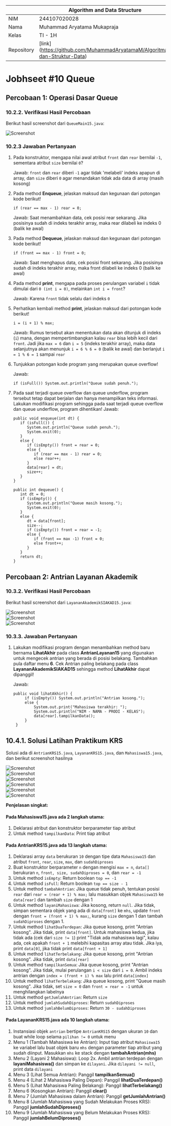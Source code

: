 |            | Algorithm and Data Structure                                              |
| ---------- | ------------------------------------------------------------------------- |
| NIM        | 244107020028                                                              |
| Nama       | Muhammad Aryatama Mukapraja                                               |
| Kelas      | TI - 1H                                                                   |
| Repository | [link] (https://github.com/MuhammadAryatamaM/Algoritma-dan-Struktur-Data) |

# Jobhseet #10 Queue

## Percobaan 1: Operasi Dasar Queue

### 10.2.2. Verifikasi Hasil Percobaan

Berikut hasil screenshot dari `QueueMain15.java`:

![Screenshot](img/1a.png)

### 10.2.3 Jawaban Pertanyaan

1. Pada konstruktor, mengapa nilai awal atribut `front` dan `rear` bernilai `-1`, sementara atribut `size` bernilai `0`? <p>
   Jawab: `front` dan `rear` diberi `-1` agar tidak 'melabeli' indeks apapun di array, dan `size` diberi `0` agar menandakan tidak ada data di array (masih kosong)
2. Pada method **Enqueue**, jelaskan maksud dan kegunaan dari potongan kode berikut! <p>
   ```
   if (rear == max - 1) rear = 0;
   ```
   Jawab: Saat menambahkan data, cek posisi rear sekarang. Jika posisinya sudah di indeks terakhir array, maka rear dilabeli ke indeks 0 (balik ke awal)
3. Pada method **Dequeue**, jelaskan maksud dan kegunaan dari potongan kode berikut!
   ```
   if (front == max - 1) front = 0;
   ```
   Jawab: Saat menghapus data, cek posisi front sekarang. Jika posisinya sudah di indeks terakhir array, maka front dilabeli ke indeks 0 (balik ke awal)
4. Pada method **print**, mengapa pada proses perulangan variabel `i` tidak dimulai dari `0 (int i = 0)`, melainkan `int i = front`? <p>
   Jawab: Karena `front` tidak selalu dari indeks `0`
5. Perhatikan kembali method **print**, jelaskan maksud dari potongan kode berikut! <p>
   ```
   i = (i + 1) % max;
   ```
   Jawab: Rumus tersebut akan menentukan data akan ditunjuk di indeks (`i`) mana, dengan mempertimbangkan kalau `rear` bisa lebih kecil dari `front`. Jadi jika `max = 6` dan `i = 5` (indeks terakhir array), maka data selanjutnya akan menunjuk `i = 6 % 6 = 0` (balik ke awal) dan berlanjut `i = 1 % 6 = 1` sampai `rear`
6. Tunjukkan potongan kode program yang merupakan queue overflow! <p>
   Jawab:

   ```
   if (isFull()) System.out.println("Queue sudah penuh.");
   ```

7. Pada saat terjadi queue overflow dan queue underflow, program tersebut tetap dapat berjalan dan hanya menampilkan teks informasi. Lakukan modifikasi program sehingga pada saat terjadi queue overflow dan queue underflow, program dihentikan!
   Jawab:

   ```
   public void enqueue(int dt) {
      if (isFull()) {
         System.out.println("Queue sudah penuh.");
         System.exit(0);
      }
      else {
         if (isEmpty()) front = rear = 0;
         else {
            if (rear == max - 1) rear = 0;
            else rear++;
         }
         data[rear] = dt;
         size++;
      }
   }

   public int dequeue() {
      int dt = 0;
      if (isEmpty()) {
         System.out.println("Queue masih kosong.");
         System.exit(0);
      }
      else {
         dt = data[front];
         size--;
         if (isEmpty()) front = rear = -1;
         else {
            if (front == max -1) front = 0;
            else front++;
         }
      }
      return dt;
   }
   ```

## Percobaan 2: Antrian Layanan Akademik

### 10.3.2. Verifikasi Hasil Percobaan

Berikut hasil screenshot dari `LayananAkademikSIAKAD15.java`:

![Screenshot](img/2a.png) <br>
![Screenshot](img/2b.png) <br>
![Screenshot](img/2c.png)

### 10.3.3. Jawaban Pertanyaan

1. Lakukan modifikasi program dengan menambahkan method baru bernama **LihatAkhir** pada class **AntrianLayanan15** yang digunakan untuk mengecek antrian yang berada di posisi belakang. Tambahkan pula daftar menu **6**. Cek Antrian paling belakang pada class **LayananAkademikSIAKAD15** sehingga method **LihatAkhir** dapat dipanggil! <p>
   Jawab:

   ```
   public void lihatAkhir() {
        if (isEmpty()) System.out.println("Antrian kosong.");
        else {
            System.out.print("Mahasiswa terakhir: ");
            System.out.println("NIM - NAMA - PRODI - KELAS");
            data[rear].tampilkanData();
        }
    }
   ```

## 10.4.1. Solusi Latihan Praktikum KRS

Solusi ada di `AntrianKRS15.java`, `LayananKRS15.java`, dan `Mahasiswa15.java`, dan berikut screenshot hasilnya

![Screenshot](img/3a.png) <br>
![Screenshot](img/3b.png) <br>
![Screenshot](img/3c.png) <br>
![Screenshot](img/3d.png) <br>
![Screenshot](img/3e.png) <br>
![Screenshot](img/3f.png)

**Penjelasan singkat:**

#### Pada Mahasiswa15.java ada 2 langkah utama:

1. Deklarasi atribut dan konstruktor berparameter tiap atribut
2. Untuk method `tampilkanData`: Print tiap atribut

#### Pada AntrianKRS15.java ada 13 langkah utama:

1. Deklarasi array `data` berukuran `10` dengan tipe data `Mahasiswa15` dan atribut `front`, `rear`, `size`, `max`, dan `sudahDiproses`
2. Buat konstruktor berparameter `n` dengan mengisi `max = n`, `data[]` berukuran `n`, `front, size, sudahDiproses = 0`, dan `rear = -1`
3. Untuk method `isEmpty`: Return boolean `top == -1`
4. Untuk method `isFull`: Return boolean `top == size - 1`
5. Untuk method `tambahAntrian`: Jika queue tidak penuh, tentukan posisi `rear` dari `rear = (rear + 1) % max;` lalu masukkan objek `Mahasiswa15` ke `data[rear]` dan tambah `size` dengan 1
6. Untuk method `layaniMahasiswa`: Jika kosong, return `null`. Jika tidak, simpan sementara objek yang ada di `data[front]` ke `mhs`, update `front` dengan `front = (front + 1) % max;`, kurang `size` dengan 1 dan tambah `sudahDiproses` dengan 1.
7. Untuk method `lihatDuaTerdepan`: Jika queue kosong, print "Antrian kosong". Jika tidak, print `data[front]`. Untuk mahasiswa kedua, jika tidak ada (cek dari `size != 1`) print "Tidak ada mahasiswa lagi", kalau ada, cek apakah `front + 1` melebihi kapasitas array atau tidak. Jika iya, print `data[0]`, jika tidak print `data[front + 1]`
8. Untuk method `lihatTerbelakang`: Jika queue kosong, print "Antrian kosong". Jika tidak, print `data[rear]`
9. Untuk method `tampilkanSemua`: Jika queue kosong, print "Antrian kosong". Jika tidak, mulai perulangan `i < size` dari `i = 0`. Ambil indeks antrian dengan `index = (front + i) % max` lalu print `data[index]`
10. Untuk method `lihatTerbelakang`: Jika queue kosong, print "Queue masih kosong". Jika tidak, set `size = 0` dan `front = rear = -1` untuk menghilangkan labelnya
11. Untuk method `getJumlahAntrian`: Return `size`
12. Untuk method `jumlahSudahDiproses`: Return `sudahDiproses`
13. Untuk method `jumlahBelumDiproses`: Return `30 - sudahDiproses`

#### Pada LayananKRS15.java ada 10 langkah utama:

1. Instansiasi objek `antrian` bertipe `AntrianKRS15` dengan ukuran `10` dan buat while loop selama `pilihan != 0` untuk menu
2. Menu 1 (Tambah Mahasiswa ke Antrian): Input tiap atribut `Mahasiswa15` ke variabel lalu buat objek baru `mhs` dengan parameter tiap atribut yang sudah diinput. Masukkan `mhs` ke stack dengan **tambahAntrian(mhs)**
3. Menu 2 (Layani 2 Mahasiswa): Loop 2x. Ambil antrian terdepan dengan **layaniMahasiswa()** dan simpan ke `dilayani`. Jika `dilayani != null`, print data `dilayani`
4. Menu 3 (Lihat Semua Antrian): Panggil **tampilkanSemua()**
5. Menu 4 (Lihat 2 Mahasiswa Paling Depan): Panggil **lihatDuaTerdepan()**
6. Menu 5 (Lihat Mahasiswa Paling Belakang): Panggil **lihatTerbelakang()**
7. Menu 6 (Kosongkan Antrian): Panggil **clear()**
8. Menu 7 (Jumlah Mahasiswa dalam Antrian): Panggil **getJumlahAntrian()**
9. Menu 8 (Jumlah Mahasiswa yang Sudah Melakukan Proses KRS): Panggil **jumlahSudahDiproses()**
10. Menu 9 (Jumlah Mahasiswa yang Belum Melakukan Proses KRS): Panggil **jumlahBelumDiproses()**
